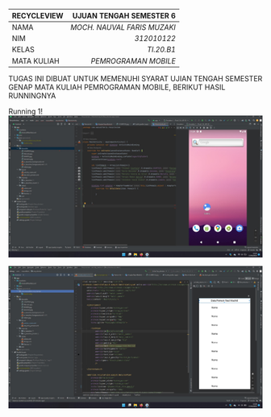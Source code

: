 | RECYCLEVIEW | UJUAN TENGAH SEMESTER 6 |
| :--- | ---: |
| NAMA            | *MOCH. NAUVAL FARIS MUZAKI* |
| NIM             | *312010122* |
| KELAS           | *TI.20.B1* |
| MATA KULIAH     | *PEMROGRAMAN MOBILE* | 

TUGAS INI DIBUAT UNTUK MEMENUHI SYARAT UJIAN TENGAH SEMESTER GENAP MATA KULIAH PEMROGRAMAN MOBILE, BERIKUT HASIL RUNNINGNYA

Running 1!
![running](running.jpg)<br>

![running2](running2.jpg)<br>
